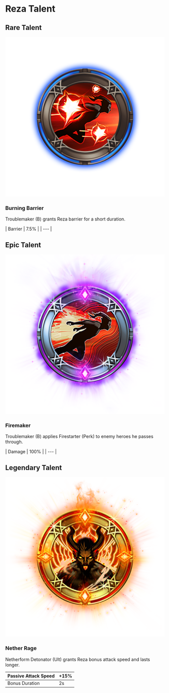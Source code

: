 # Reza Talent

## Rare Talent 

![](../../.gitbook/assets/reza_rare.png)

### Burning Barrier 

Troublemaker \(B\) grants Reza barrier for a short duration.

| Barrier  | 7.5% |
| --- |


## Epic Talent

![](../../.gitbook/assets/reza_epic.png)

### Firemaker

Troublemaker \(B\) applies Firestarter \(Perk\) to enemy heroes he passes through. 

| Damage | 100% |
| --- |


## Legendary Talent

![](../../.gitbook/assets/reza_legendary.png)

### Nether Rage

Netherform Detonator \(Ult\) grants Reza bonus attack speed and lasts longer. 

| Passive Attack Speed | +15% |
| --- | --- |
| Bonus Duration | 2s |

